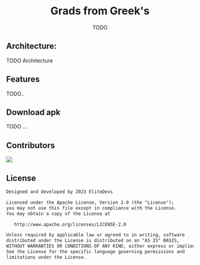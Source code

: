 <h1 align="center">Grads from Greek's</h1>
<p align="center">  
  TODO
</p>

## Architecture:
TODO Architecture

## Features
TODO..

## Download apk
TODO ...

## Contributors
<a href="https://github.com/DevSkillSeekers/GradesFromGeeks/graphs/contributors">
  <img src="https://contrib.rocks/image?repo=DevSkillSeekers/GradesFromGeeks" />
</a>

## License

```xml
Designed and developed by 2023 EliteDevs

Licensed under the Apache License, Version 2.0 (the "License");
you may not use this file except in compliance with the License.
You may obtain a copy of the License at

   http://www.apache.org/licenses/LICENSE-2.0

Unless required by applicable law or agreed to in writing, software
distributed under the License is distributed on an "AS IS" BASIS,
WITHOUT WARRANTIES OR CONDITIONS OF ANY KIND, either express or implied.
See the License for the specific language governing permissions and
limitations under the License.
```
